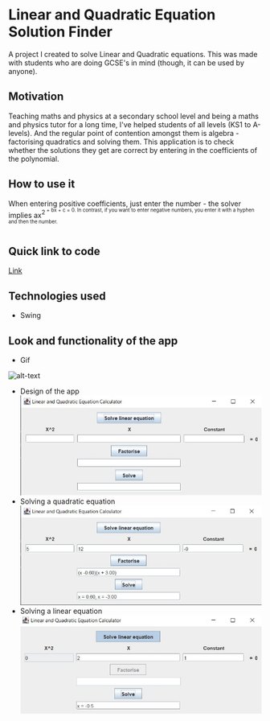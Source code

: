 # Linear and Quadratic Equation Solution Finder
A project I created to solve Linear and Quadratic equations. This was made with students who are doing GCSE's in mind (though, it can be used by anyone).
## Motivation
Teaching maths and physics at a secondary school level and being a maths and physics tutor for a long time, I've helped students of all levels (KS1 to A-levels). And the regular point of contention amongst them is algebra - factorising quadratics and solving them. This application is to check whether the solutions they get are correct by entering in the coefficients of the polynomial.
## How to use it
When entering positive coefficients, just enter the number - the solver implies ax<sup>2<sup> + bx + c = 0.
In contrast, if you want to enter negative numbers, you enter it with a hyphen and then the number.
## Quick link to code
[Link](https://github.com/PSReyat/Linear-and-Quadratic-Equation-Solution-Finder/tree/master/src)
## Technologies used
- Swing
## Look and functionality of the app
- Gif

![alt-text](https://media.giphy.com/media/MiY5HbgQM2xOtjl2Wa/giphy.gif)
- Design of the app
![alt-text](https://github.com/PSReyat/Linear-and-Quadratic-Equation-Solution-Finder/blob/master/equation%20solver%20design.jpg)
- Solving a quadratic equation
![alt-text](https://github.com/PSReyat/Linear-and-Quadratic-Equation-Solution-Finder/blob/master/equation%20solver%20quadratic.jpg)
- Solving a linear equation
![alt-text](https://github.com/PSReyat/Linear-and-Quadratic-Equation-Solution-Finder/blob/master/equation%20solver%20linear.jpg)
